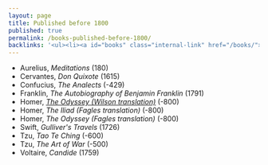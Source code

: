 ```yaml
---
layout: page
title: Published before 1800
published: true
permalink: /books-published-before-1800/
backlinks: '<ul><li><a id="books" class="internal-link" href="/books/">Books</a></li></ul>'
---
```


* Aurelius, _Meditations_ (180) 
* Cervantes, _Don Quixote_ (1615) 
* Confucius, _The Analects_ (-429) 
* Franklin, _The Autobiography of Benjamin Franklin_ (1791) 
* Homer, _<a id="homer-odyssey" class="internal-link" href="/homer-odyssey/">The Odyssey (Wilson translation)</a>_ (-800) 
* Homer, _The Iliad (Fagles translation)_ (-800) 
* Homer, _The Odyssey (Fagles translation)_ (-800) 
* Swift, _Gulliver's Travels_ (1726) 
* Tzu, _Tao Te Ching_ (-600) 
* Tzu, _The Art of War_ (-500) 
* Voltaire, _Candide_ (1759) 
